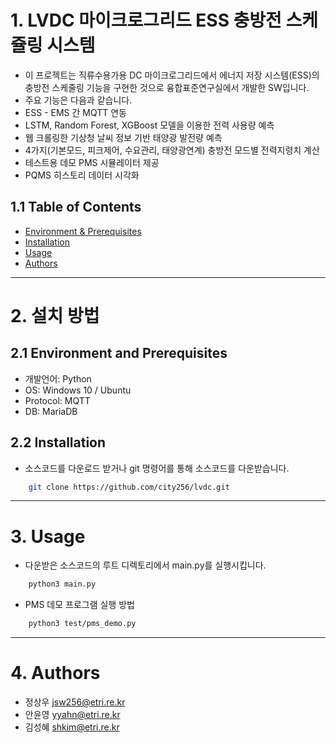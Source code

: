 # 1. LVDC 마이크로그리드 ESS 충방전 스케쥴링 시스템 

* 이 프로젝트는 직류수용가용 DC 마이크로그리드에서 에너지 저장 시스템(ESS)의 충방전 스케줄링 기능을 구현한 것으로 융합표준연구실에서 개발한 SW입니다.
* 주요 기능은 다음과 같습니다.
* ESS - EMS 간 MQTT 연동
* LSTM, Random Forest, XGBoost 모델을 이용한 전력 사용량 예측 
* 웹 크롤링한 기상청 날씨 정보 기반 태양광 발전량 예측
* 4가지(기본모드, 피크제어, 수요관리, 태양광연계) 충방전 모드별 전력지령치 계산 
* 테스트용 데모 PMS 시뮬레이터 제공 
* PQMS 히스토리 데이터 시각화


## 1.1 Table of Contents
- [Environment & Prerequisites](#environment-and-prerequisites)
- [Installation](#installation)
- [Usage](#usage)
- [Authors](#authors)

---

# 2. 설치 방법
## 2.1 Environment and Prerequisites

- 개발언어:  Python
- OS:  Windows 10 / Ubuntu
- Protocol:  MQTT
- DB:  MariaDB


## 2.2 Installation 

- 소스코드를 다운로드 받거나 git 명령어를 통해 소스코드를 다운받습니다. 

```bash
    git clone https://github.com/city256/lvdc.git
```

---

# 3. Usage 

- 다운받은 소스코드의 루트 디렉토리에서 main.py를 실행시킵니다.

```bash
    python3 main.py
```

- PMS 데모 프로그램 실행 방법

```bash
    python3 test/pms_demo.py
```

---

# 4. Authors

* 정상우  jsw256@etri.re.kr
* 안윤영  yyahn@etri.re.kr
* 김성혜  shkim@etri.re.kr



